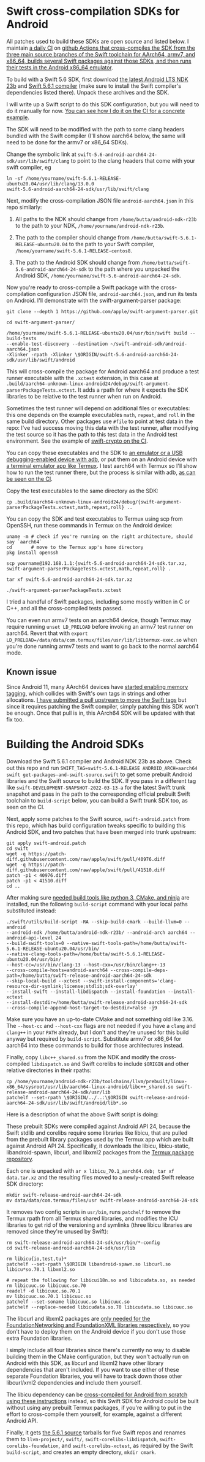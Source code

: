 # Swift cross-compilation SDKs for Android

All patches used to build these SDKs are open source and listed below. I
maintain [a daily CI](https://github.com/buttaface/swift-android-sdk/actions?query=event%3Aschedule)
on [github Actions that cross-compiles the SDK from the three main source branches
of the Swift toolchain for AArch64, armv7, and x86_64, builds several Swift packages
against those SDKs, and then runs their tests in the Android x86_64
emulator](https://github.com/buttaface/swift-android-sdk/blob/main/.github/workflows/sdks.yml).

To build with a Swift 5.6 SDK, first download [the latest Android LTS NDK
23b](https://developer.android.com/ndk/downloads) and [Swift 5.6.1
compiler](https://swift.org/download/#releases) (make sure to install the Swift
compiler's dependencies listed there). Unpack these archives and the SDK.

I will write up a Swift script to do this SDK configuration, but you will need
to do it manually for now. [You can see how I do it on the CI for a concrete
example](https://github.com/buttaface/swift-android-sdk/blob/5.6/.github/workflows/sdks.yml#L145).

The SDK will need to be modified with the path to some clang headers bundled
with the Swift compiler (I'll show aarch64 below, the same will need to be done
for the armv7 or x86_64 SDKs).

Change the symbolic link at `swift-5.6-android-aarch64-24-sdk/usr/lib/swift/clang`
to point to the clang headers that come with your swift compiler, eg

```
ln -sf /home/yourname/swift-5.6.1-RELEASE-ubuntu20.04/usr/lib/clang/13.0.0
swift-5.6-android-aarch64-24-sdk/usr/lib/swift/clang
```

Next, modify the cross-compilation JSON file `android-aarch64.json` in this repo
similarly:

1. All paths to the NDK should change from `/home/butta/android-ndk-r23b`
to the path to your NDK, `/home/yourname/android-ndk-r23b`.

2. The path to the compiler should change from `/home/butta/swift-5.6.1-RELEASE-ubuntu20.04`
to the path to your Swift compiler, `/home/yourname/swift-5.6.1-RELEASE-centos8`.

3. The path to the Android SDK should change from `/home/butta/swift-5.6-android-aarch64-24-sdk`
to the path where you unpacked the Android SDK, `/home/yourname/swift-5.6-android-aarch64-24-sdk`.

Now you're ready to cross-compile a Swift package with the cross-compilation
configuration JSON file, `android-aarch64.json`, and run its tests on Android.
I'll demonstrate with the swift-argument-parser package:
```
git clone --depth 1 https://github.com/apple/swift-argument-parser.git

cd swift-argument-parser/

/home/yourname/swift-5.6.1-RELEASE-ubuntu20.04/usr/bin/swift build --build-tests
--enable-test-discovery --destination ~/swift-android-sdk/android-aarch64.json
-Xlinker -rpath -Xlinker \$ORIGIN/swift-5.6-android-aarch64-24-sdk/usr/lib/swift/android
```
This will cross-compile the package for Android aarch64 and produce a test
runner executable with the `.xctest` extension, in this case at
`.build/aarch64-unknown-linux-android24/debug/swift-argument-parserPackageTests.xctest`.
It adds a rpath for where it expects the SDK libraries to be relative to the
test runner when run on Android.

Sometimes the test runner will depend on additional files or executables: this
one depends on the example executables `math`, `repeat`, and `roll` in the
same build directory. Other packages use `#file` to point at test data in the
repo: I've had success moving this data with the test runner, after modifying
the test source so it has the path to this test data in the Android test
environment. See the example of [swift-crypto on the
CI](https://github.com/buttaface/swift-android-sdk/blob/5.6/.github/workflows/sdks.yml#L291).

You can copy these executables and the SDK to [an emulator or a USB
debugging-enabled device with adb](https://github.com/apple/swift/blob/release/5.6/docs/Android.md#3-deploying-the-build-products-to-the-device),
or put them on an Android device with [a terminal emulator app like Termux](https://termux.com).
I test aarch64 with Termux so I'll show how to run the test runner there, but
the process is similar with adb, [as can be seen on the CI](https://github.com/buttaface/swift-android-sdk/blob/5.6/.github/workflows/sdks.yml#L325).

Copy the test executables to the same directory as the SDK:
```
cp .build/aarch64-unknown-linux-android24/debug/{swift-argument-parserPackageTests.xctest,math,repeat,roll} ..
```
You can copy the SDK and test executables to Termux using scp from OpenSSH, run
these commands in Termux on the Android device:
```
uname -m # check if you're running on the right architecture, should say `aarch64`
cd       # move to the Termux app's home directory
pkg install openssh

scp yourname@192.168.1.1:{swift-5.6-android-aarch64-24-sdk.tar.xz,
swift-argument-parserPackageTests.xctest,math,repeat,roll} .

tar xf swift-5.6-android-aarch64-24-sdk.tar.xz

./swift-argument-parserPackageTests.xctest
```
I tried a handful of Swift packages, including some mostly written in C or C++,
and all the cross-compiled tests passed.

You can even run armv7 tests on an aarch64 device, though Termux may require
running `unset LD_PRELOAD` before invoking an armv7 test runner on aarch64.
Revert that with `export LD_PRELOAD=/data/data/com.termux/files/usr/lib/libtermux-exec.so`
when you're done running armv7 tests and want to go back to the normal aarch64
mode.

## Known issue

Since Android 11, many AArch64 devices have [started enabling memory tagging](https://community.arm.com/arm-community-blogs/b/architectures-and-processors-blog/posts/enhanced-security-through-mte),
which collides with Swift's own tags in strings and other allocations. [I have
submitted a pull upstream to move the Swift tags](https://github.com/apple/swift/pull/42178)
but since it requires patching the Swift compiler, simply patching this SDK
won't be enough. Once that pull is in, this AArch64 SDK will be updated with
that fix too.

# Building the Android SDKs

Download the Swift 5.6.1 compiler and Android NDK 23b as above. Check out this
repo and run
`SWIFT_TAG=swift-5.6.1-RELEASE ANDROID_ARCH=aarch64 swift get-packages-and-swift-source.swift`
to get some prebuilt Android libraries and the Swift source to build the SDK. If
you pass in a different tag like `swift-DEVELOPMENT-SNAPSHOT-2022-03-13-a`
for the latest Swift trunk snapshot and pass in the path to the corresponding
official prebuilt Swift toolchain to `build-script` below, you can build a Swift
trunk SDK too, as seen on the CI.

Next, apply some patches to the Swift source, `swift-android.patch` from
this repo, which has build configuration tweaks specific to building this
Android SDK, and two patches that have been merged into trunk upstream:
```
git apply swift-android.patch
cd swift
wget -q https://patch-diff.githubusercontent.com/raw/apple/swift/pull/40976.diff
wget -q https://patch-diff.githubusercontent.com/raw/apple/swift/pull/41510.diff
patch -p1 < 40976.diff
patch -p1 < 41510.diff
cd ..
```

After making sure [needed build tools like python 3, CMake, and ninja](https://github.com/apple/swift/blob/release/5.6/docs/HowToGuides/GettingStarted.md#linux)
are installed, run the following `build-script` command with your local paths
substituted instead:
```
./swift/utils/build-script -RA --skip-build-cmark --build-llvm=0 --android
--android-ndk /home/butta/android-ndk-r23b/ --android-arch aarch64 --android-api-level 24
--build-swift-tools=0 --native-swift-tools-path=/home/butta/swift-5.6.1-RELEASE-ubuntu20.04/usr/bin/
--native-clang-tools-path=/home/butta/swift-5.6.1-RELEASE-ubuntu20.04/usr/bin/
--host-cc=/usr/bin/clang-13 --host-cxx=/usr/bin/clang++-13
--cross-compile-hosts=android-aarch64 --cross-compile-deps-path=/home/butta/swift-release-android-aarch64-24-sdk
--skip-local-build --xctest --swift-install-components='clang-resource-dir-symlink;license;stdlib;sdk-overlay'
--install-swift --install-libdispatch --install-foundation --install-xctest
--install-destdir=/home/butta/swift-release-android-aarch64-24-sdk
--cross-compile-append-host-target-to-destdir=False -j9
```
Make sure you have an up-to-date CMake and not something old like 3.16. The
`--host-cc` and `--host-cxx` flags are not needed if you have a `clang` and
`clang++` in your `PATH` already, but I don't and they're unused for this build
anyway but required by `build-script`. Substitute armv7 or x86_64 for aarch64
into these commands to build for those architectures instead.

Finally, copy `libc++_shared.so` from the NDK and modify the cross-compiled
`libdispatch.so` and Swift corelibs to include `$ORIGIN` and other relative
directories in their rpaths:
```
cp /home/yourname/android-ndk-r23b/toolchains/llvm/prebuilt/linux-x86_64/sysroot/usr/lib/aarch64-linux-android/libc++_shared.so swift-release-android-aarch64-24-sdk/usr/lib
patchelf --set-rpath \$ORIGIN/../..:\$ORIGIN swift-release-android-aarch64-24-sdk/usr/lib/swift/android/lib*.so
```

Here is a description of what the above Swift script is doing:

These prebuilt SDKs were compiled against Android API 24, because the Swift
stdlib and corelibs require some libraries like libicu, that are pulled from the
prebuilt library packages used by the Termux app which are built against Android
API 24. Specifically, it downloads the libicu, libicu-static, libandroid-spawn,
libcurl, and libxml2 packages from the [Termux package
repository](https://packages.termux.org/apt/termux-main/pool/main/).

Each one is unpacked with `ar x libicu_70.1_aarch64.deb; tar xf data.tar.xz` and
the resulting files moved to a newly-created Swift release SDK directory:
```
mkdir swift-release-android-aarch64-24-sdk
mv data/data/com.termux/files/usr swift-release-android-aarch64-24-sdk
```
It removes two config scripts in `usr/bin`, runs `patchelf` to remove the
Termux rpath from all Termux shared libraries, and modifies the ICU libraries
to get rid of the versioning and symlinks (three libicu libraries are removed
since they're unused by Swift):
```
rm swift-release-android-aarch64-24-sdk/usr/bin/*-config
cd swift-release-android-aarch64-24-sdk/usr/lib

rm libicu{io,test,tu}*
patchelf --set-rpath \$ORIGIN libandroid-spawn.so libcurl.so libicu*so.70.1 libxml2.so

# repeat the following for libicui18n.so and libicudata.so, as needed
rm libicuuc.so libicuuc.so.70
readelf -d libicuuc.so.70.1
mv libicuuc.so.70.1 libicuuc.so
patchelf --set-soname libicuuc.so libicuuc.so
patchelf --replace-needed libicudata.so.70 libicudata.so libicuuc.so
```
The libcurl and libxml2 packages are [only needed for the FoundationNetworking
and FoundationXML libraries respectively](https://github.com/apple/swift-corelibs-foundation/blob/release/5.6/Docs/ReleaseNotes_Swift5.md),
so you don't have to deploy them on the Android device if you don't use those
extra Foundation libraries.

I simply include all four libraries since there's currently no way to disable
building them in the CMake configuration, but they won't actually run on
Android with this SDK, as libcurl and libxml2 have other library dependencies
that aren't included. If you want to use either of these separate Foundation
libraries, you will have to track down those other libcurl/xml2 dependencies and
include them yourself.

The libicu dependency can be [cross-compiled for Android from scratch using
these instructions](https://github.com/apple/swift/blob/release/5.5/docs/Android.md#1-downloading-or-building-the-swift-android-stdlib-dependencies)
instead, so this Swift SDK for Android could be built without using
any prebuilt Termux packages, if you're willing to put in the effort to
cross-compile them yourself, for example, against a different Android API.

Finally, it gets [the 5.6.1 source](https://github.com/apple/swift/releases/tag/swift-5.6.1-RELEASE)
tarballs for five Swift repos and renames them to `llvm-project/`, `swift/`,
`swift-corelibs-libdispatch`, `swift-corelibs-foundation`, and
`swift-corelibs-xctest`, as required by the Swift `build-script`, and creates
an empty directory, `mkdir cmark`.
